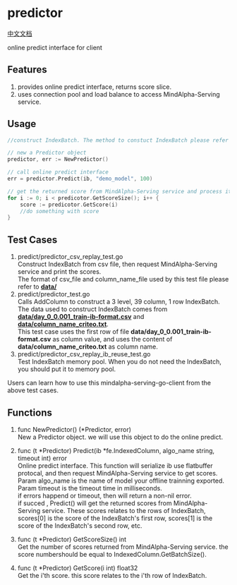 # predictor
[中文文档](README.CN.md) <br>

online predict interface for client

## Features
1. provides online predict interface, returns score slice.
2. uses connection pool and load balance to access MindAlpha-Serving service.

## Usage

```go
//construct IndexBatch. The method to constuct IndexBatch please refer to test case files under [fe/](fe/) and [predict/](predict/) directory.

// new a Predictor object
predictor, err := NewPredictor()

// call online predict interface
err = predictor.Predict(ib, "demo_model", 100)

// get the returned score from MindAlpha-Serving service and process it
for i := 0; i < predicotor.GetScoreSize(); i++ {
    score := predicotor.GetScore(i)
    //do something with score
}

```

## Test Cases
1. predict/predictor_csv_replay_test.go <br>
    Construct IndexBatch from csv file, then request MindAlpha-Serving service and print the scores. <br>
    The format of csv_file and column_name_file used by this test file please refer to **[data/](/data/)**
2. predict/predictor_test.go <br>
    Calls AddColumn to construct a 3 level, 39 column, 1 row IndexBatch. <br>
    The data used to construct IndexBatch comes from **[data/day_0_0.001_train-ib-format.csv](/data/day_0_0.001_train-ib-format.csv)** and **[data/column_name_criteo.txt](/data/column_name_criteo.txt)**. <br>
    This test case uses the first row of file **data/day_0_0.001_train-ib-format.csv** as column value, and uses the content of **data/column_name_criteo.txt** as column name.
3. predict/predictor_csv_replay_ib_reuse_test.go <br>
    Test IndexBatch memory pool. When you do not need the IndexBatch, you should put it to memory pool.

Users can learn how to use this mindalpha-serving-go-client from the above test cases.

## Functions
1. func NewPredictor() (*Predictor, error) <br>
    New a Predictor object. we will use this object to do the online predict.
2. func (t *Predictor) Predict(ib *fe.IndexedColumn, algo_name string, timeout int) error <br>
    Online predict interface. This function will serialize ib use flatbuffer protocal, and then request MindAlpha-Serving service to get scores.<br>
    Param algo_name is the name of model your offline trainning exported. <br>
    Param timeout is the timeout time in milliseconds. <br>
    if errors happend or timeout, then will return a non-nil error. <br>
    if succed , Predict() will get the returned scores from MindAlpha-Serving service. These scores relates to the rows of IndexBatch, scores[0] is the score of the IndexBatch's first row, scores[1] is the score of the IndexBatch's second row, etc. <br>

3. func (t *Predictor) GetScoreSize() int <br>
    Get the number of scores returned from MindAlpha-Serving service. the score numbershould be equal to IndexedColumn.GetBatchSize().
4. func (t *Predictor) GetScore(i int) float32 <br>
    Get the i'th score. this score relates to the i'th row of IndexBatch.

